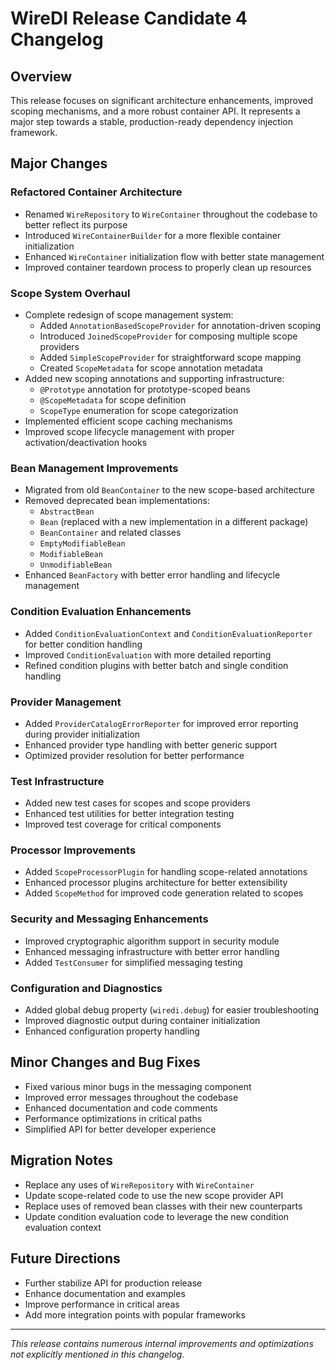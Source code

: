 # WireDI Release Candidate 4 Changelog

## Overview

This release focuses on significant architecture enhancements, improved scoping mechanisms, and a more robust container API. It represents a major step towards a stable, production-ready dependency injection framework.

## Major Changes

### Refactored Container Architecture

- Renamed `WireRepository` to `WireContainer` throughout the codebase to better reflect its purpose
- Introduced `WireContainerBuilder` for a more flexible container initialization
- Enhanced `WireContainer` initialization flow with better state management
- Improved container teardown process to properly clean up resources

### Scope System Overhaul

- Complete redesign of scope management system:
  - Added `AnnotationBasedScopeProvider` for annotation-driven scoping
  - Introduced `JoinedScopeProvider` for composing multiple scope providers
  - Added `SimpleScopeProvider` for straightforward scope mapping
  - Created `ScopeMetadata` for scope annotation metadata
- Added new scoping annotations and supporting infrastructure:
  - `@Prototype` annotation for prototype-scoped beans
  - `@ScopeMetadata` for scope definition
  - `ScopeType` enumeration for scope categorization
- Implemented efficient scope caching mechanisms
- Improved scope lifecycle management with proper activation/deactivation hooks

### Bean Management Improvements

- Migrated from old `BeanContainer` to the new scope-based architecture
- Removed deprecated bean implementations:
  - `AbstractBean`
  - `Bean` (replaced with a new implementation in a different package)
  - `BeanContainer` and related classes
  - `EmptyModifiableBean`
  - `ModifiableBean`
  - `UnmodifiableBean`
- Enhanced `BeanFactory` with better error handling and lifecycle management

### Condition Evaluation Enhancements

- Added `ConditionEvaluationContext` and `ConditionEvaluationReporter` for better condition handling
- Improved `ConditionEvaluation` with more detailed reporting
- Refined condition plugins with better batch and single condition handling

### Provider Management

- Added `ProviderCatalogErrorReporter` for improved error reporting during provider initialization
- Enhanced provider type handling with better generic support
- Optimized provider resolution for better performance

### Test Infrastructure

- Added new test cases for scopes and scope providers
- Enhanced test utilities for better integration testing
- Improved test coverage for critical components

### Processor Improvements

- Added `ScopeProcessorPlugin` for handling scope-related annotations
- Enhanced processor plugins architecture for better extensibility
- Added `ScopeMethod` for improved code generation related to scopes

### Security and Messaging Enhancements

- Improved cryptographic algorithm support in security module
- Enhanced messaging infrastructure with better error handling
- Added `TestConsumer` for simplified messaging testing

### Configuration and Diagnostics

- Added global debug property (`wiredi.debug`) for easier troubleshooting
- Improved diagnostic output during container initialization
- Enhanced configuration property handling

## Minor Changes and Bug Fixes

- Fixed various minor bugs in the messaging component
- Improved error messages throughout the codebase
- Enhanced documentation and code comments
- Performance optimizations in critical paths
- Simplified API for better developer experience

## Migration Notes

- Replace any uses of `WireRepository` with `WireContainer`
- Update scope-related code to use the new scope provider API
- Replace uses of removed bean classes with their new counterparts
- Update condition evaluation code to leverage the new condition evaluation context

## Future Directions

- Further stabilize API for production release
- Enhance documentation and examples
- Improve performance in critical areas
- Add more integration points with popular frameworks

---

*This release contains numerous internal improvements and optimizations not explicitly mentioned in this changelog.*